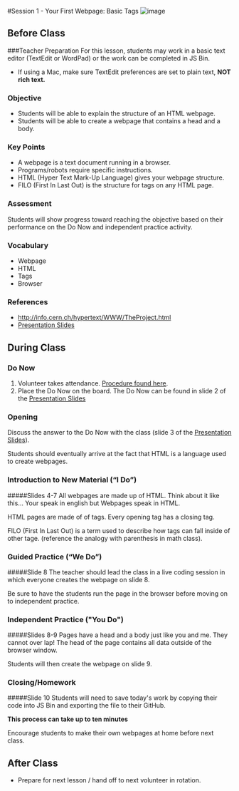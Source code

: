 #Session 1 - Your First Webpage: Basic Tags
![image](http://i.imgur.com/eqnjBR6.png)

## Before Class
###Teacher Preparation
For this lesson, students may work in a basic text editor (TextEdit or WordPad) or the work can be completed in JS Bin.

* If using a Mac, make sure TextEdit preferences are set to plain text, **NOT rich text.** 


### Objective

* Students will be able to explain the structure of an HTML webpage.
* Students will be able to create a webpage that contains a head and a body.

### Key Points

* A webpage is a text document running in a browser.
* Programs/robots require specific instructions.
* HTML (Hyper Text Mark-Up Language) gives your webpage structure. 
* FILO (First In Last Out) is the structure for tags on any HTML page.

### Assessment

Students will show progress toward reaching the objective based on their performance on the Do Now and independent practice activity.


### Vocabulary

* Webpage
* HTML
* Tags
* Browser

### References

* <http://info.cern.ch/hypertext/WWW/TheProject.html>
* [Presentation Slides](https://docs.google.com/presentation/d/1D0GY8XNuDX4X8ulAKQXft8lp8DRfbynBaP6bAyIg2z8/edit?usp=sharing)

## During Class

### Do Now

1. Volunteer takes attendance. [Procedure found here](https://docs.google.com/document/d/19IIhqykr70vj7wnqyJYuQNTkd9GX56Xgl3omD42IcMk/edit).
2.  Place the Do Now on the board. The Do Now can be found in slide 2 of the [Presentation Slides](https://docs.google.com/presentation/d/1D0GY8XNuDX4X8ulAKQXft8lp8DRfbynBaP6bAyIg2z8/edit?usp=sharing)


### Opening

Discuss the answer to the Do Now with the class (slide 3 of the [Presentation Slides](https://docs.google.com/presentation/d/1D0GY8XNuDX4X8ulAKQXft8lp8DRfbynBaP6bAyIg2z8/edit?usp=sharing)). 

Students should eventually arrive at the fact that HTML is a language used to create webpages.

### Introduction to New Material (“I Do”)
#####Slides 4-7
All webpages are made up of HTML. Think about it like this... Your speak in english but Webpages speak in HTML.

 HTML pages are made of of tags. Every opening tag has a closing tag. 
 
 FILO (First In Last Out) is a term used to describe how tags can fall inside of other tage. (reference the analogy with parenthesis in math class).

### Guided Practice (“We Do”)
#####Slide 8
The teacher should lead the class in a live coding session in which everyone creates the webpage on slide 8.

Be sure to have the students run the page in the browser before moving on to independent practice.

### Independent Practice ("You Do")
#####Slides 8-9
Pages have a head and a body just like you and me. They cannot over lap!
The head of the page contains all data outside of the browser window.

Students will then create the webpage on slide 9.

### Closing/Homework
#####Slide 10
Students will need to save today's work by copying their code into JS Bin and exporting the file to their GitHub.

**This process can take up to ten minutes**

Encourage students to make their own webpages at home before next class.

## After Class
* Prepare for next lesson / hand off to next volunteer in rotation.
